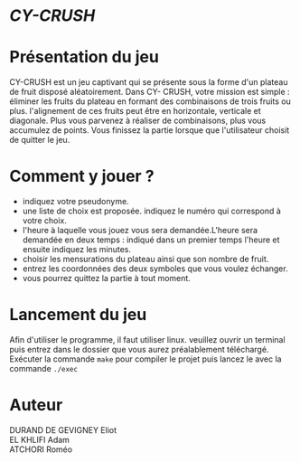 # *************CY-CRUSH*************

# Présentation du jeu
 CY-CRUSH est un jeu captivant qui se présente sous la forme d'un plateau de fruit disposé aléatoirement.
 Dans CY- CRUSH, votre mission est simple : éliminer les fruits du plateau en formant des combinaisons de trois fruits ou plus.
 l'alignement de ces fruits peut être en horizontale, verticale et diagonale.
 Plus vous parvenez à réaliser de combinaisons, plus vous accumulez de points. 
 Vous finissez la partie lorsque que l'utilisateur choisit de quitter le jeu.

 
 # Comment y jouer ?
 * indiquez votre pseudonyme.
 * une liste de choix est proposée. indiquez le numéro qui correspond à votre choix.  
 * l'heure à laquelle vous jouez vous sera demandée.L'heure sera demandée en deux temps : indiqué dans un premier temps l'heure et ensuite indiquez les minutes. 
 * choisir les mensurations du plateau ainsi que son nombre de fruit.
 * entrez les coordonnées des deux symboles que vous voulez échanger.
 * vous pourrez quittez la partie à tout moment.

# Lancement du jeu
Afin d'utiliser le programme, il faut utiliser linux. veuillez ouvrir un terminal puis entrez dans le dossier que vous aurez préalablement téléchargé. Exécuter la commande  <code>make</code> pour compiler le projet puis lancez le avec la commande <code>./exec</code>

# Auteur 
DURAND DE GEVIGNEY Eliot <br/>
EL KHLIFI Adam <br/>
ATCHORI Roméo <br/>
